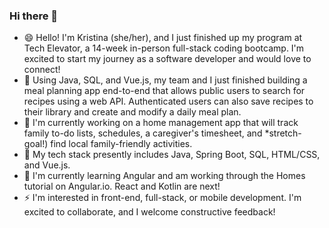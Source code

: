 ### Hi there 👋

<!--
**kescondo/kescondo** is a ✨ _special_ ✨ repository because its `README.md` (this file) appears on your GitHub profile.

Here are some ideas to get you started:

- 🔭 I’m currently working on ...
- 🌱 I’m currently learning ...
- 👯 I’m looking to collaborate on ...
- 🤔 I’m looking for help with ...
- 💬 Ask me about ...
- 📫 How to reach me: ...
- 😄 Pronouns: ...
- ⚡ Fun fact: ...
-->

- 😄 Hello! I'm Kristina (she/her), and I just finished up my program at Tech Elevator, a 14-week in-person full-stack coding bootcamp. I'm excited to start my journey as a software developer and would love to connect!
- 👯 Using Java, SQL, and Vue.js, my team and I just finished building a meal planning app end-to-end that allows public users to search for recipes using a web API. Authenticated users can also save recipes to their library and create and modify a daily meal plan.
- 🔭 I'm currently working on a home management app that will track family to-do lists, schedules, a caregiver's timesheet, and *stretch-goal!) find local family-friendly activities.
- 💬 My tech stack presently includes Java, Spring Boot, SQL, HTML/CSS, and Vue.js.  
- 🌱 I'm currently learning Angular and am working through the Homes tutorial on Angular.io. React and Kotlin are next!
- ⚡ I'm interested in front-end, full-stack, or mobile development. I'm excited to collaborate, and I welcome constructive feedback!
